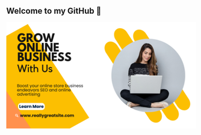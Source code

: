 ## Welcome to my GitHub 👋

<img src = "https://github.com/StephanieUgwuanya/StephanieUgwuanya/blob/main/Yellow%20Online%20Business%20Facebook%20Cover%20(1).png" alt= "welcome to my github">

<!--
**StephanieUgwuanya/StephanieUgwuanya** is a ✨ _special_ ✨ repository because its `README.md` (this file) appears on your GitHub profile.







Here are some ideas to get you started:

- 🔭 I’m currently working on ...
- 🌱 I’m currently learning ...
- 👯 I’m looking to collaborate on ...
- 🤔 I’m looking for help with ...
- 💬 Ask me about ...
- 📫 How to reach me: ...
- 😄 Pronouns: ...
- ⚡ Fun fact: ...
-->
